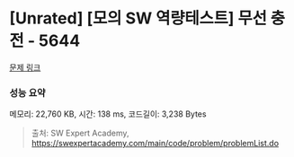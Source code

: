 # [Unrated] [모의 SW 역량테스트] 무선 충전 - 5644 

[문제 링크](https://swexpertacademy.com/main/code/problem/problemDetail.do?contestProbId=AWXRDL1aeugDFAUo) 

### 성능 요약

메모리: 22,760 KB, 시간: 138 ms, 코드길이: 3,238 Bytes



> 출처: SW Expert Academy, https://swexpertacademy.com/main/code/problem/problemList.do